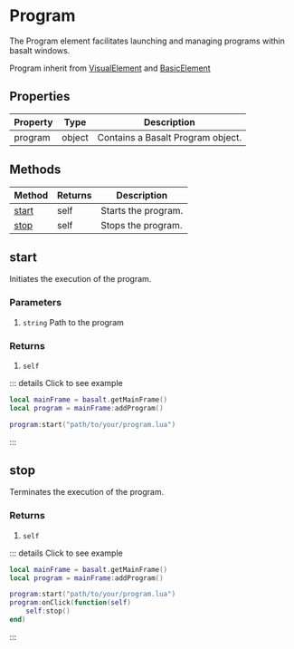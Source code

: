 # Program

The Program element facilitates launching and managing programs within basalt windows.

Program inherit from [VisualElement](visualelement) and [BasicElement](element)

## Properties

|Property|Type|Description|
|---|---|---|
|program|object|Contains a Basalt Program object.

## Methods

|Method|Returns|Description|
|---|---|---|
|[start](#start)|self|Starts the program.
|[stop](#stop)|self|Stops the program.

## start <C content="start"/>

Initiates the execution of the program.

### Parameters

1. `string` Path to the program

### Returns

1. `self`

::: details Click to see example
```lua
local mainFrame = basalt.getMainFrame()
local program = mainFrame:addProgram()

program:start("path/to/your/program.lua")
```
:::

## stop <C content="stop"/>

Terminates the execution of the program.

### Returns

1. `self`

::: details Click to see example
```lua
local mainFrame = basalt.getMainFrame()
local program = mainFrame:addProgram()

program:start("path/to/your/program.lua")
program:onClick(function(self)
    self:stop()
end)
```
:::
